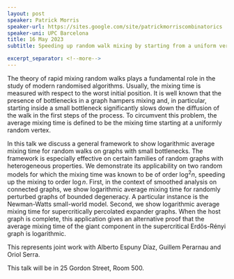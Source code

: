```yaml
---
layout: post
speaker: Patrick Morris
speaker-url: https://sites.google.com/site/patrickmorriscombinatorics
speaker-uni: UPC Barcelona
title: 16 May 2023
subtitle: Speeding up random walk mixing by starting from a uniform vertex

excerpt_separator: <!--more-->
---
```


The theory of rapid mixing random walks plays a fundamental role in the study of modern randomised algorithms. Usually, the mixing time is measured with respect to the worst initial position. It is well known that the presence of bottlenecks in a graph hampers mixing and, in particular, starting inside a small bottleneck significantly slows down the diffusion of the walk in the first steps of the process. To circumvent this problem, the average mixing time is defined to be the mixing time starting at a uniformly random vertex.

In this talk we discuss a general framework to show logarithmic average mixing time for random walks on graphs with small bottlenecks. The framework is especially effective on certain families of random graphs with heterogeneous properties. We demonstrate its applicability on two random models for which the mixing time was known to be of order $\log^2n$, speeding up the mixing to order $\log n$. First, in the context of smoothed analysis on connected graphs, we show logarithmic average mixing time for randomly perturbed graphs of bounded degeneracy. A particular instance is the Newman-Watts small-world model. Second, we show logarithmic average mixing time for supercritically percolated expander graphs. When the host graph is complete, this application gives an alternative proof that the average mixing time of the giant component in the supercritical Erdős-Rényi graph is logarithmic.

This represents joint work with Alberto Espuny Díaz, Guillem Perarnau and Oriol Serra.

This talk will be in 25 Gordon Street, Room 500.

<!--more-->
